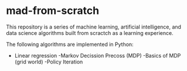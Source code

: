 # mad-from-scratch
This repository is a series of machine learning, artificial intelligence, and data science algorithms built from scractch as a learning experience.

The following algorithms are implemented in Python:

- Linear regression
-Markov Decission Precoss (MDP)
	-Basics of MDP (grid world)
	-Policy Iteration
